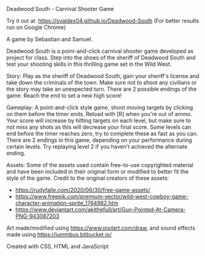 Deadwood South - Carnival Shooter Game

Try it out at: https://svaldes04.github.io/Deadwood-South
(For better results run on Google Chrome)

A game by Sebastian and Samuel.

Deadwood South is a point-and-click carnival shooter game developed as project for class. Step into the shoes of the sheriff of Deadwood South and test your shooting skills in this thrilling game set in the Wild West.

Story: 
Play as the sheriff of Deadwood South, gain your sheriff's license and take down the criminals of the town. Make sure not to shoot any civilians or the story may take an unexpected turn. There are 2 possible endings of the game. Reach the end to set a new high score! 

Gameplay: 
A point-and-click style game, shoot moving targets by clicking on them before the timer ends. Reload with [R] when you're out of ammo. Your score will increase by hitting targets on each level, but make sure to not miss any shots as this will decrease your final score. Some levels can end before the timer reaches zero, try to complete these as fast as you can. There are 2 endings in this game, depending on your performance during certain levels. Try replaying level 2 if you haven't achieved the alternate ending.

Assets:
Some of the assets used contain free-to-use copyrighted material and have been included in their original form or modified to better fit the style of the game. Credit to the original creators of these assets:

- https://rudyfaile.com/2020/06/30/free-game-assets/
- https://www.freepik.com/premium-vector/wild-west-cowboy-game-character-animation-sprite_1764982.htm
- https://www.deviantart.com/akithefull/art/Gun-Pointed-At-Camera-PNG-943087203


Art made/modified using https://www.pixilart.com/draw, and sound effects made using https://jummbus.bitbucket.io/

Created with CSS, HTML and JavaScript
